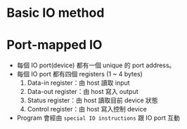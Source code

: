 # Basic IO method

# Port-mapped IO

- 每個 IO port(device) 都有一個 unique 的 port address。
- 每個 IO port 都有四個 registers (1 ~ 4 bytes)
    1. Data-in register：由 host 讀取 input
    2. Data-out register：由 host 寫入 output
    3. Status register：由 host 讀取目前 device 狀態
    4. Control register：由 host 寫入控制 device
- Program 會經由 `special IO instructions` 跟 IO port 互動